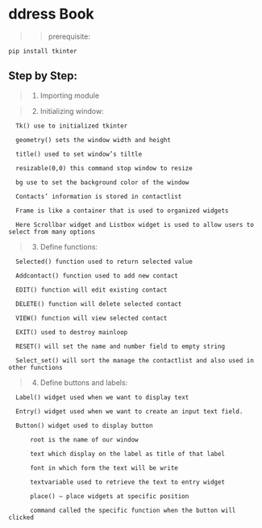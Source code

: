 # ddress Book

>> prerequisite:

    pip install tkinter
    
## Step by Step:

>  1. Importing module
  

>  2. Initializing window:

      Tk() use to initialized tkinter
      
      geometry() sets the window width and height
      
      title() used to set window’s tiltle
      
      resizable(0,0) this command stop window to resize
      
      bg use to set the background color of the window
      
      Contacts’ information is stored in contactlist
      
      Frame is like a container that is used to organized widgets
      
      Here Scrollbar widget and Listbox widget is used to allow users to select from many options
      
      
>  3. Define functions:

      Selected() function used to return selected value
      
      Addcontact() function used to add new contact
      
      EDIT() function will edit existing contact
      
      DELETE() function will delete selected contact
      
      VIEW() function will view selected contact
      
      EXIT() used to destroy mainloop
      
      RESET() will set the name and number field to empty string
      
      Select_set() will sort the manage the contactlist and also used in other functions
      
      
>  4. Define buttons and labels:
 
      Label() widget used when we want to display text
      
      Entry() widget used when we want to create an input text field.
      
      Button() widget used to display button
      
          root is the name of our window
          
          text which display on the label as title of that label
          
          font in which form the text will be write
          
          textvariable used to retrieve the text to entry widget
          
          place() – place widgets at specific position
          
          command called the specific function when the button will clicked
